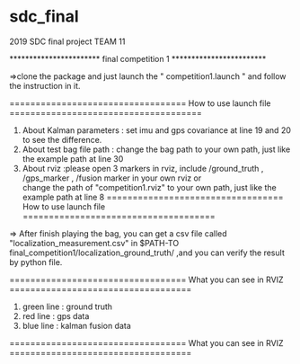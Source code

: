 # sdc_final
2019 SDC final project TEAM 11

*********************** final competition 1  ************************
  
 =>clone the package and just launch the " competition1.launch " and follow the instruction in it.
  
================================== How to use launch file =====================================
  
   1. About Kalman parameters : set imu and gps covariance at line 19 and 20 to see the difference.
   2. About test bag file path : change the bag path to your own path, just like the example path at line 30
   3. About rviz :please open 3 markers in rviz, include /ground_truth , /gps_marker , /fusion marker in your own rviz
    or  
     change the path of "competition1.rviz" to your own path, just like the example path at line 8 
================================== How to use launch file =====================================

 => After finish playing the bag, you can get a csv file called "localization_measurement.csv" 
 in $PATH-TO final_competition1/localization_ground_truth/
 ,and you can verify the result by python file.
 
================================== What you can see in RVIZ ===================================
   1. green line : ground truth
   2. red line : gps data
   3. blue line : kalman fusion data

================================== What you can see in RVIZ ===================================
